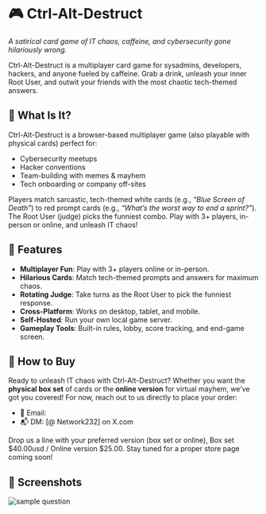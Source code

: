 # 🎮 Ctrl-Alt-Destruct
*A satirical card game of IT chaos, caffeine, and cybersecurity gone hilariously wrong.*

Ctrl-Alt-Destruct is a multiplayer card game for sysadmins, developers, hackers, and anyone fueled by caffeine. Grab a drink, unleash your inner Root User, and outwit your friends with the most chaotic tech-themed answers.


## 🎲 What Is It?

Ctrl-Alt-Destruct is a browser-based multiplayer game (also playable with physical cards) perfect for:
- Cybersecurity meetups
- Hacker conventions
- Team-building with memes & mayhem
- Tech onboarding or company off-sites

Players match sarcastic, tech-themed white cards (e.g., *“Blue Screen of Death”*) to red prompt cards (e.g., *“What’s the worst way to end a sprint?”*). The Root User (judge) picks the funniest combo. Play with 3+ players, in-person or online, and unleash IT chaos!

## 🚀 Features

- **Multiplayer Fun**: Play with 3+ players online or in-person.
- **Hilarious Cards**: Match tech-themed prompts and answers for maximum chaos.
- **Rotating Judge**: Take turns as the Root User to pick the funniest response.
- **Cross-Platform**: Works on desktop, tablet, and mobile.
- **Self-Hosted**: Run your own local game server.
- **Gameplay Tools**: Built-in rules, lobby, score tracking, and end-game screen.

## 💸 How to Buy

Ready to unleash IT chaos with Ctrl-Alt-Destruct? Whether you want the **physical box set** of cards or the **online version** for virtual mayhem, we’ve got you covered! For now, reach out to us directly to place your order:

- 📧 Email: 
- 📬 DM: [@ Network232] on X.com

Drop us a line with your preferred version (box set or online), Box set $40.00usd  / Online version $25.00. Stay tuned for a proper store page coming soon!

## 📸 Screenshots


![sample question](https://github.com/user-attachments/assets/87a4bcf6-0e6e-4da6-90e7-2018735780be)
